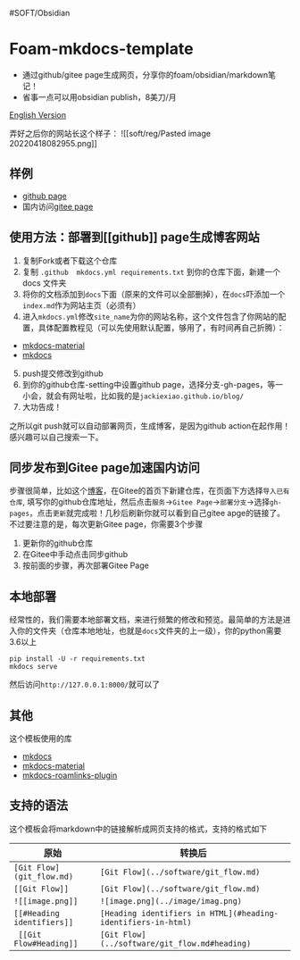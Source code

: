 #SOFT/Obsidian
# Foam-mkdocs-template
* 通过github/gitee page生成网页，分享你的foam/obsidian/markdown笔记！
* 省事一点可以用obsidian publish，8美刀/月

[English Version](https://github.com/Jackiexiao/foam-mkdocs-template/blob/master/README.md)

弄好之后你的网站长这个样子：
![[soft/reg/Pasted image 20220418082955.png]]

## 样例

* [github page](https://jackiexiao.github.io/foam-mkdocs-template/)
* 国内访问[gitee page](https://jackiegeek.gitee.io/foam-mkdocs-template/)

## 使用方法：部署到[[github]] page生成博客网站

1. 复制Fork或者下载这个仓库
2. 复制 `.github  mkdocs.yml requirements.txt` 到你的仓库下面，新建一个 docs 文件夹
3. 将你的文档添加到`docs`下面（原来的文件可以全部删掉），在`docs`吓添加一个`index.md`作为网站主页（必须有）
4. 进入`mkdocs.yml`修改`site_name`为你的网站名称，这个文件包含了你网站的配置，具体配置教程见（可以先使用默认配置，够用了，有时间再自己折腾）：
* [mkdocs-material](https://squidfunk.github.io/mkdocs-material/)
* [mkdocs](https://www.mkdocs.org/user-guide/configuration/)
5. push提交修改到github
6. 到你的github仓库-setting中设置github page，选择分支-gh-pages，等一小会，就会有网址啦，比如我的是`jackiexiao.github.io/blog/`
7. 大功告成！

之所以git push就可以自动部署网页，生成博客，是因为github action在起作用！感兴趣可以自己搜索一下。

## 同步发布到Gitee page加速国内访问

步骤很简单，比如这个[博客](https://jackiegeek.gitee.io/blog/)，在Gitee的首页下新建仓库，在页面下方选择`导入已有仓库`, 填写你的github仓库地址，然后点击`服务`->`Gitee Page`->`部署分支`->选择`gh-pages`，点击`更新`就完成啦！几秒后刷新你就可以看到自己gitee apge的链接了。不过要注意的是，每次更新Gitee page，你需要3个步骤

1. 更新你的github仓库
2. 在Gitee中手动点击同步github
3. 按前面的步骤，再次部署Gitee Page 

## 本地部署

经常性的，我们需要本地部署文档，来进行频繁的修改和预览。最简单的方法是进入你的文件夹（仓库本地地址，也就是`docs`文件夹的上一级），你的python需要3.6以上
```
pip install -U -r requirements.txt
mkdocs serve 
```
然后访问`http://127.0.0.1:8000/`就可以了

## 其他

这个模板使用的库
* [mkdocs](https://www.mkdocs.org/user-guide/configuration/)
* [mkdocs-material](https://squidfunk.github.io/mkdocs-material/)
* [mkdocs-roamlinks-plugin](https://github.com/Jackiexiao/mkdocs-roamlinks-plugin)

## 支持的语法
这个模板会将markdown中的链接解析成网页支持的格式，支持的格式如下

| 原始                  | 转换后                             |
| ----------------------- | ----------------------------------- |
| `[Git Flow](git_flow.md)` | `[Git Flow](../software/git_flow.md)` |
| `[[Git Flow]]`            | `[Git Flow](../software/git_flow.md)` |
| `![[image.png]]`           | `![image.png](../image/imag.png)`      |
| `[[#Heading identifiers]]` | `[Heading identifiers in HTML](#heading-identifiers-in-html)`
| ` [[Git Flow#Heading]]` | `[Git Flow](../software/git_flow.md#heading)` |
